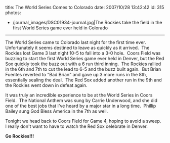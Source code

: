 title: The World Series Comes to Colorado
date: 2007/10/28 13:42:42
id: 315
photos:
- /journal_images/DSC01934-journal.jpg|The Rockies take the field in the first World Series game ever held in Colorado
---
The World Series came to Colorado last night for the first time ever.  Unfortunately it seems destined to leave as quickly as it arrived.  The Rockies lost Game 3 last night 10-5 to fall into a 3-0 hole.  Coors Field was buzzing to start the first World Series game ever held in Denver, but the Red Sox quickly took the buzz out with a 6 run third inning.  The Rockies rallied in the 6th and 7th to cut the lead to 6-5 and the buzz built again.  But Brian Fuentes reverted to "Bad Brian" and gave up 3 more runs in the 8th, essentially sealing the deal.  The Red Sox added another run in the 9th and the Rockies went down in defeat again.

It was truly an incredible experience to be at the World Series in Coors Field.  The National Anthem was sung by Carrie Underwood, and she did one of the best jobs that I've heard by a major star in a long time.  Phillip Bailey sung God Bless America in the 7th as well.

Tonight we head back to Coors Field for Game 4, hoping to avoid a sweep.  I really don't want to have to watch the Red Sox celebrate in Denver. 

**Go Rockies!!!**